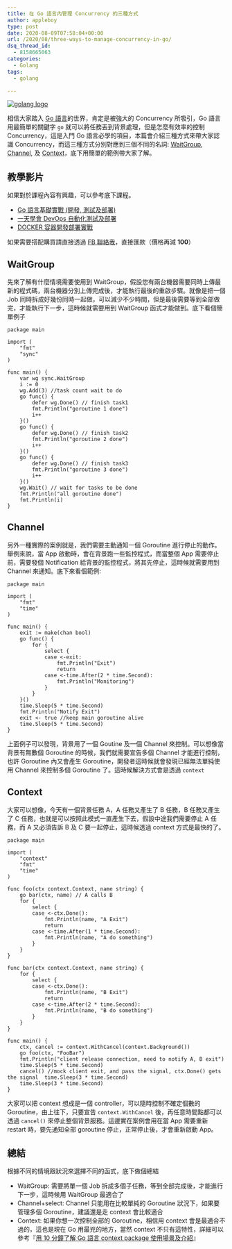 ```yaml
---
title: 在 Go 語言內管理 Concurrency 的三種方式
author: appleboy
type: post
date: 2020-08-09T07:58:04+00:00
url: /2020/08/three-ways-to-manage-concurrency-in-go/
dsq_thread_id:
  - 8158665063
categories:
  - Golang
tags:
  - golang

---
```

[![golang logo][1]][1]

相信大家踏入 [Go 語言][2]的世界，肯定是被強大的 Concurrency 所吸引，Go 語言用最簡單的關鍵字 `go` 就可以將任務丟到背景處理，但是怎麼有效率的控制 Concurrency，這是入門 Go 語言必學的項目，本篇會介紹三種方式來帶大家認識 Concurrency，而這三種方式分別對應到三個不同的名詞: [WaitGroup][3], [Channel][4], 及 [Context][5]，底下用簡單的範例帶大家了解。

<!--more-->

## 教學影片

如果對於課程內容有興趣，可以參考底下課程。

  * [Go 語言基礎實戰 (開發, 測試及部署)][6]
  * [一天學會 DevOps 自動化測試及部署][7]
  * [DOCKER 容器開發部署實戰][8]

如果需要搭配購買請直接透過 [FB 聯絡我][9]，直接匯款（價格再減 **100**）

## WaitGroup

先來了解有什麼情境需要使用到 WaitGroup，假設您有兩台機器需要同時上傳最新的程式碼，兩台機器分別上傳完成後，才能執行最後的重啟步驟。就像是把一個 Job 同時拆成好幾份同時一起做，可以減少不少時間，但是最後需要等到全部做完，才能執行下一步，這時候就需要用到 WaitGroup 函式才能做到。底下看個簡單例子

<pre><code class="language-go">package main

import (
    "fmt"
    "sync"
)

func main() {
    var wg sync.WaitGroup
    i := 0
    wg.Add(3) //task count wait to do
    go func() {
        defer wg.Done() // finish task1
        fmt.Println("goroutine 1 done")
        i++
    }()
    go func() {
        defer wg.Done() // finish task2
        fmt.Println("goroutine 2 done")
        i++
    }()
    go func() {
        defer wg.Done() // finish task3
        fmt.Println("goroutine 3 done")
        i++
    }()
    wg.Wait() // wait for tasks to be done
    fmt.Println("all goroutine done")
    fmt.Println(i)
}</code></pre>

## Channel

另外一種實際的案例就是，我們需要主動通知一個 Goroutine 進行停止的動作。舉例來說，當 App 啟動時，會在背景跑一些監控程式，而當整個 App 需要停止前，需要發個 Notification 給背景的監控程式，將其先停止，這時候就需要用到 Channel 來通知。底下來看個範例:

<pre><code class="language-go">package main

import (
    "fmt"
    "time"
)

func main() {
    exit := make(chan bool)
    go func() {
        for {
            select {
            case &lt;-exit:
                fmt.Println("Exit")
                return
            case &lt;-time.After(2 * time.Second):
                fmt.Println("Monitoring")
            }
        }
    }()
    time.Sleep(5 * time.Second)
    fmt.Println("Notify Exit")
    exit &lt;- true //keep main goroutine alive
    time.Sleep(5 * time.Second)
}</code></pre>

上面例子可以發現，背景用了一個 Goutine 及一個 Channel 來控制。可以想像當背景有無數個 Goroutine 的時候，我們就需要宣告多個 Channel 才能進行控制，也許 Goroutine 內又會產生 Goroutine，開發者這時候就會發現已經無法單純使用 Channel 來控制多個 Goroutine 了。這時候解決方式會是透過 `context`

## Context

大家可以想像，今天有一個背景任務 A，A 任務又產生了 B 任務，B 任務又產生了 C 任務，也就是可以按照此模式一直產生下去，假設中途我們需要停止 A 任務，而 A 又必須告訴 B 及 C 要一起停止，這時候透過 context 方式是最快的了。

<pre><code class="language-go">package main

import (
    "context"
    "fmt"
    "time"
)

func foo(ctx context.Context, name string) {
    go bar(ctx, name) // A calls B
    for {
        select {
        case &lt;-ctx.Done():
            fmt.Println(name, "A Exit")
            return
        case &lt;-time.After(1 * time.Second):
            fmt.Println(name, "A do something")
        }
    }
}

func bar(ctx context.Context, name string) {
    for {
        select {
        case &lt;-ctx.Done():
            fmt.Println(name, "B Exit")
            return
        case &lt;-time.After(2 * time.Second):
            fmt.Println(name, "B do something")
        }
    }
}

func main() {
    ctx, cancel := context.WithCancel(context.Background())
    go foo(ctx, "FooBar")
    fmt.Println("client release connection, need to notify A, B exit")
    time.Sleep(5 * time.Second)
    cancel() //mock client exit, and pass the signal, ctx.Done() gets the signal  time.Sleep(3 * time.Second)
    time.Sleep(3 * time.Second)
}</code></pre>

大家可以把 context 想成是一個 controller，可以隨時控制不確定個數的 Goroutine，由上往下，只要宣告 `context.WithCancel` 後，再任意時間點都可以透過 `cancel()` 來停止整個背景服務。這邊實在案例會用在當 App 需要重新 restart 時，要先通知全部 goroutine 停止，正常停止後，才會重新啟動 App。

## 總結

根據不同的情境跟狀況來選擇不同的函式，底下做個總結

  * WaitGroup: 需要將單一個 Job 拆成多個子任務，等到全部完成後，才能進行下一步，這時候用 WaitGroup 最適合了
  * Channel+select: Channel 只能用在比較單純的 Goroutine 狀況下，如果要管理多個 Goroutine，建議還是走 context 會比較適合
  * Context: 如果你想一次控制全部的 Goroutine，相信用 context 會是最適合不過的，這也是現在 Go 用最兇的地方，當然 context 不只有這特性，詳細可以參考『[用 10 分鐘了解 Go 語言 context package 使用場景及介紹][5]』

 [1]: https://lh3.googleusercontent.com/jsocHCR9A9yEfDVUTrU0m42_aHhTEVDGW5p5PsQSx7GSlkt3gLjohfXH3S7P7p982332ruU_e-EtW0LwmiuZjvN65VIcyME-zE35C6EM0IV1nqY6KoNw3dwW2djjid3F-T5YgnJothA=w1920-h1080 "golang logo"
 [2]: https://golang.org/
 [3]: https://gobyexample.com/waitgroups
 [4]: https://tour.golang.org/concurrency/2
 [5]: https://blog.wu-boy.com/2020/05/understant-golang-context-in-10-minutes/
 [6]: https://www.udemy.com/course/golang-fight/?couponCode=202008
 [7]: https://www.udemy.com/course/devops-oneday/?couponCode=202008
 [8]: https://www.udemy.com/course/docker-practice/?couponCode=202008
 [9]: http://facebook.com/appleboy46
